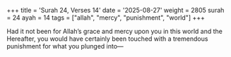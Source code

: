 +++
title = 'Surah 24, Verses 14'
date = '2025-08-27'
weight = 2805
surah = 24
ayah = 14
tags = ["allah", "mercy", "punishment", "world"]
+++

Had it not been for Allah’s grace and mercy upon you in this world and the Hereafter, you would have certainly been touched with a tremendous punishment for what you plunged into—